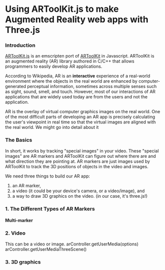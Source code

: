 # Using ARToolKit.js to make Augmented Reality web apps with Three.js

### Introduction

[ARToolKit.js](https://github.com/artoolkitx/jsartoolkit5) is an emscripten port of [ARToolKit](https://github.com/artoolkitx/artoolkit5) in Javascript. ARToolKit is an augmented reality (AR) library authored in C/C++ that allows programmers to easily develop AR applications.

According to Wikipedia, AR is an **interactive** experience of a real-world environment where the objects in the real world are enhanced by computer-generated perceptual information, sometimes across multiple senses such as sight, sound, smell, and touch. However, most of our interactions of AR applications that are widely used today are from the users and not the application. 

AR is the overlay of virtual computer graphics images on the real world. One of the most difficult parts of developing an AR app is precisely calculating the user's viewpoint in real time so that the virtual images are aligned with the real world. We might go into detail about it 

### The Basics
In short, it works by tracking "special images" in your video. These "special images" are AR markers and ARToolKit can figure out where there are and what direction they are pointing at. AR markers are just images used by ARToolKit to track the 3D positions of objects in the video and images.

We need three things to build our AR app: 
1. an AR marker,
2. a video (it could be your device's camera, or a video/image), and
3. a way to draw 3D graphics on the video. (in our case, it's three.js!) 


### 1. The Different Types of AR Markers

#### Multi-marker


### 2. Video 
This can be a video or image. 
    arController.getUserMedia(options)
    arController.getUserMediaThreeScene()
    
### 3. 3D graphics



